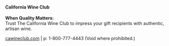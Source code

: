#### California Wine Club

**When Quality Matters:** <br>
Trust The California Wine Club to impress your gift recipients with authentic, artisan wine. 

[cawineclub.com](https://www.cawineclub.com/) |
p: 1-800-777-4443 (Void where prohibited.)
